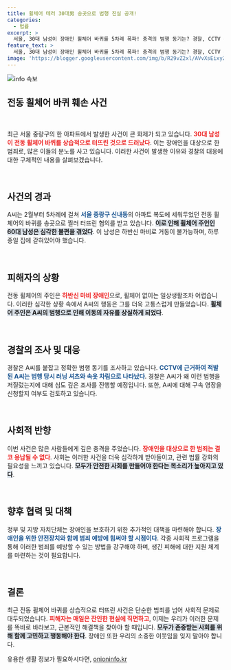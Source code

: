```yaml
---
title: 휠체어 테러 30대男 송곳으로 범행 진실 공개!
categories:
  - 법률
excerpt: >
  서울, 30대 남성이 장애인 휠체어 바퀴를 5차례 폭파! 충격의 범행 동기는? 경찰, CCTV 확보해 조사 중!
feature_text: >
  서울, 30대 남성이 장애인 휠체어 바퀴를 5차례 폭파! 충격의 범행 동기는? 경찰, CCTV 확보해 조사 중!
image: 'https://blogger.googleusercontent.com/img/b/R29vZ2xl/AVvXsEixyZcFfHzMRdzZMjFBmAUKJYCLCGyLL1o632UiGVXcaFdKo_bkvkuCioo0uUKlGfBVcT3P84aROyZIXSBEx3Aw5nCQ3pTgDom1WDC4m8eifvWiAmWEEVb4x6G_l8C0QH225ldMjyaFvpxGEBGNO37VmDTDMHGhJPq73UglMfDca1-0aw/s1600/blogspot.png'
---
```


<p><img src="https://blogger.googleusercontent.com/img/b/R29vZ2xl/AVvXsEixyZcFfHzMRdzZMjFBmAUKJYCLCGyLL1o632UiGVXcaFdKo_bkvkuCioo0uUKlGfBVcT3P84aROyZIXSBEx3Aw5nCQ3pTgDom1WDC4m8eifvWiAmWEEVb4x6G_l8C0QH225ldMjyaFvpxGEBGNO37VmDTDMHGhJPq73UglMfDca1-0aw/s1600/blogspot.png" alt="info 속보" /></p>

<h2 data-ke-size="size26">전동 휠체어 바퀴 훼손 사건</h2>

<p data-ke-size="size16">&nbsp;</p>

<p>최근 서울 중랑구의 한 아파트에서 발생한 사건이 큰 화제가 되고 있습니다. <b><span style="color: #ee2323;">30대 남성이 전동 휠체어 바퀴를 상습적으로 터뜨린 것으로 드러났다</span></b>. 이는 장애인을 대상으로 한 범죄로, 많은 이들의 분노를 사고 있습니다. 이러한 사건이 발생한 이유와 경찰의 대응에 대한 구체적인 내용을 살펴보겠습니다.</p>

<p data-ke-size="size16">&nbsp;</p>

<h2 data-ke-size="size26">사건의 경과</h2>

<p>A씨는 2월부터 5차례에 걸쳐 <b><span style="color: #1a5490;">서울 중랑구 신내동</span></b>의 아파트 복도에 세워두었던 전동 휠체어의 바퀴를 송곳으로 찔러 터뜨린 혐의를 받고 있습니다. <b><span style="background-color: #21538527;">이로 인해 휠체어 주인인 60대 남성은 심각한 불편을 겪었다</span></b>. 이 남성은 하반신 마비로 거동이 불가능하며, 하루 종일 집에 갇혀있어야 했습니다. </p>

<p data-ke-size="size16">&nbsp;</p>

<h2 data-ke-size="size26">피해자의 상황</h2>

<p>전동 휠체어의 주인은 <b><span style="color: #ee2323;">하반신 마비 장애인</span></b>으로, 휠체어 없이는 일상생활조차 어렵습니다. 이러한 심각한 상황 속에서 A씨의 행동은 그를 더욱 고통스럽게 만들었습니다. <b><span style="background-color: #21538527;">휠체어 주인은 A씨의 범행으로 인해 이동의 자유를 상실하게 되었다</span></b>. </p>

<p data-ke-size="size16">&nbsp;</p>

<h2 data-ke-size="size26">경찰의 조사 및 대응</h2>

<p>경찰은 A씨를 붙잡고 정확한 범행 동기를 조사하고 있습니다. <b><span style="color: #1a5490;">CCTV에 근거하여 적발된 A씨는 범행 당시 러닝 셔츠와 속옷 차림으로 나타났다</span></b>. 경찰은 A씨가 왜 이런 범행을 저질렀는지에 대해 심도 깊은 조사를 진행할 예정입니다. 또한, A씨에 대해 구속 영장을 신청할지 여부도 검토하고 있습니다.</p>

<p data-ke-size="size16">&nbsp;</p>

<h2 data-ke-size="size26">사회적 반향</h2>

<p>이번 사건은 많은 사람들에게 깊은 충격을 주었습니다. <b><span style="color: #ee2323;">장애인을 대상으로 한 범죄는 결코 용납될 수 없다</span></b>. 사회는 이러한 사건을 더욱 심각하게 받아들이고, 관련 법률 강화의 필요성을 느끼고 있습니다. <b><span style="background-color: #21538527;">모두가 안전한 사회를 만들어야 한다는 목소리가 높아지고 있다</span></b>. </p>

<p data-ke-size="size16">&nbsp;</p>

<h2 data-ke-size="size26">향후 협력 및 대책</h2>

<p>정부 및 지방 자치단체는 장애인을 보호하기 위한 추가적인 대책을 마련해야 합니다. <b><span style="color: #1a5490;">장애인을 위한 안전장치와 함께 범죄 예방에 힘써야 할 시점이다</span></b>. 각종 사회적 프로그램을 통해 이러한 범죄를 예방할 수 있는 방법을 강구해야 하며, 생긴 피해에 대한 지원 체계를 마련하는 것이 필요합니다.</p>

<p data-ke-size="size16">&nbsp;</p>

<h2 data-ke-size="size26">결론</h2>

<p>최근 전동 휠체어 바퀴를 상습적으로 터뜨린 사건은 단순한 범죄를 넘어 사회적 문제로 대두되었습니다. <b><span style="color: #ee2323;">피해자는 매일은 잔인한 현실에 직면하고</span></b>, 이제는 우리가 이러한 문제를 똑바로 바라보고, 근본적인 해결책을 찾아야 할 때입니다. <b><span style="background-color: #21538527;">모두가 존중받는 사회를 위해 함께 고민하고 행동해야 한다</span></b>. 장애인 또한 우리의 소중한 이웃임을 잊지 말아야 합니다.</p>
유용한 생활 정보가 필요하시다면, <a href="https://onioninfo.kr" rel="dofollow">onioninfo.kr</a>


